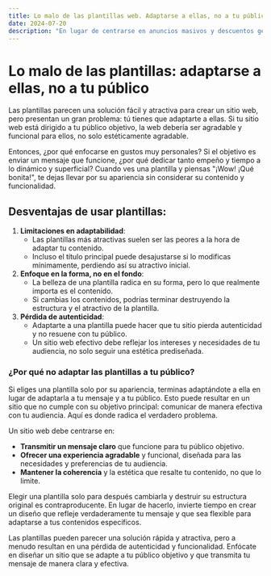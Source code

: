 ```yaml
---
title: Lo malo de las plantillas web. Adaptarse a ellas, no a tu público
date: 2024-07-20
description: "En lugar de centrarse en anuncios masivos y descuentos genéricos, enfócate en conocer y entender a tu nicho. "
---
```



# Lo malo de las plantillas: adaptarse a ellas, no a tu público

Las plantillas parecen una solución fácil y atractiva para crear un sitio web, pero presentan un gran problema: tú tienes que adaptarte a ellas. Si tu sitio web está dirigido a tu público objetivo, la web debería ser agradable y funcional para ellos, no solo estéticamente agradable.

Entonces, ¿por qué enfocarse en gustos muy personales? Si el objetivo es enviar un mensaje que funcione, ¿por qué dedicar tanto empeño y tiempo a lo dinámico y superficial? Cuando ves una plantilla y piensas "¡Wow! ¡Qué bonita!", te dejas llevar por su apariencia sin considerar su contenido y funcionalidad.

## Desventajas de usar plantillas:

1. **Limitaciones en adaptabilidad**:
    - Las plantillas más atractivas suelen ser las peores a la hora de adaptar tu contenido.
    - Incluso el título principal puede desajustarse si lo modificas mínimamente, perdiendo así su atractivo inicial.
2. **Enfoque en la forma, no en el fondo**:
    - La belleza de una plantilla radica en su forma, pero lo que realmente importa es el contenido.
    - Si cambias los contenidos, podrías terminar destruyendo la estructura y el atractivo de la plantilla.
3. **Pérdida de autenticidad**:
    - Adaptarte a una plantilla puede hacer que tu sitio pierda autenticidad y no resuene con tu público.
    - Un sitio web efectivo debe reflejar los intereses y necesidades de tu audiencia, no solo seguir una estética prediseñada.

### ¿Por qué no adaptar las plantillas a tu público?

Si eliges una plantilla solo por su apariencia, terminas adaptándote a ella en lugar de adaptarla a tu mensaje y a tu público. Esto puede resultar en un sitio que no cumple con su objetivo principal: comunicar de manera efectiva con tu audiencia. Aquí es donde radica el verdadero problema.

Un sitio web debe centrarse en:

- **Transmitir un mensaje claro** que funcione para tu público objetivo.
- **Ofrecer una experiencia agradable** y funcional, diseñada para las necesidades y preferencias de tu audiencia.
- **Mantener la coherencia** y la estética que resalte tu contenido, no que lo limite.

Elegir una plantilla solo para después cambiarla y destruir su estructura original es contraproducente. En lugar de hacerlo, invierte tiempo en crear un diseño que refleje verdaderamente tu mensaje y que sea flexible para adaptarse a tus contenidos específicos.

Las plantillas pueden parecer una solución rápida y atractiva, pero a menudo resultan en una pérdida de autenticidad y funcionalidad. Enfócate en diseñar un sitio que se adapte a tu público objetivo y que transmita tu mensaje de manera clara y efectiva.
